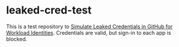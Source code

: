 # leaked-cred-test

This is a test repository to [Simulate Leaked Credentials in GitHub for Workload Identities](https://learn.microsoft.com/en-us/entra/id-protection/howto-identity-protection-simulate-risk#simulate-leaked-credentials-in-github-for-workload-identities). Credentials are valid, but sign-in to each app is blocked.
